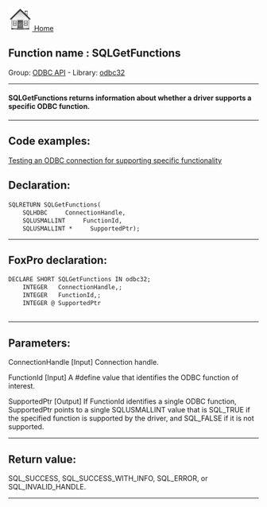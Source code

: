 [<img src="../../images/home.png"> Home ](https://github.com/VFPX/Win32API)  

## Function name : SQLGetFunctions
Group: [ODBC API](../../functions_group.md#ODBC_API)  -  Library: [odbc32](../../../libraries.md#odbc32)  
***  


#### SQLGetFunctions returns information about whether a driver supports a specific ODBC function. 
***  


## Code examples:
[Testing an ODBC connection for supporting specific functionality](../../samples/sample_286.md)  

## Declaration:
```foxpro  
SQLRETURN SQLGetFunctions(
	SQLHDBC     ConnectionHandle,
	SQLUSMALLINT     FunctionId,
	SQLUSMALLINT *     SupportedPtr);  
```  
***  


## FoxPro declaration:
```foxpro  
DECLARE SHORT SQLGetFunctions IN odbc32;
	INTEGER   ConnectionHandle,;
	INTEGER   FunctionId,;
	INTEGER @ SupportedPtr
  
```  
***  


## Parameters:
ConnectionHandle 
[Input]
Connection handle. 

FunctionId 
[Input]
A #define value that identifies the ODBC function of interest.

SupportedPtr 
[Output] 
If FunctionId identifies a single ODBC function, SupportedPtr points to a single SQLUSMALLINT value that is SQL_TRUE if the specified function is supported by the driver, and SQL_FALSE if it is not supported.   
***  


## Return value:
SQL_SUCCESS, SQL_SUCCESS_WITH_INFO, SQL_ERROR, or SQL_INVALID_HANDLE.  
***  

